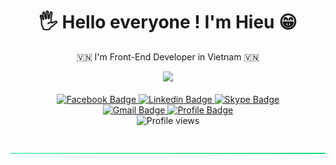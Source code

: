 <div id="header" align="center">
  <h1 align="center">🖐 Hello everyone ! I'm Hieu 😁</h1>
  <p align="center">🇻🇳 I'm Front-End Developer in Vietnam 🇻🇳</p>
  <img src="https://media.giphy.com/media/Y4ak9Ki2GZCbJxAnJD/giphy.gif" width="300"/>
</div>
&nbsp;
<div id="badges" align="center">
  <a href="https://www.facebook.com/hieu.tranminhhcm/">
    <img src="https://img.shields.io/badge/Facebook-4267B2?style=for-the-badge&logo=facebook&logoColor=white" alt="Facebook Badge"/>
  </a>
  <a href="https://www.linkedin.com/in/minh-hieu-tran-91539421a/">
    <img src="https://img.shields.io/badge/Linkedin-0A66C2?style=for-the-badge&logo=linkedin&logoColor=white" alt="Linkedin Badge"/>
  </a>
  <a href="https://join.skype.com/invite/dB0QVufhIJ29">
    <img src="https://img.shields.io/badge/Skype-009EDC?style=for-the-badge&logo=skype&logoColor=white" alt="Skype Badge"/>
  </a>
</div>

<div id="badges" align="center">
  <a href="mailto:hieu.tranminhhcm@gmail.com">
    <img src="https://img.shields.io/badge/Gmail-EA4335?style=for-the-badge&logo=gmail&logoColor=white" alt="Gmail Badge"/>
  </a>
  <a href="https://hieutranminh.github.io/">
    <img src="https://img.shields.io/badge/Profile-02b875?style=for-the-badge&logo=personio&logoColor=white" alt="Profile Badge"/>
  </a>
</div>

<div id="badges" align="center">
   <img src="https://komarev.com/ghpvc/?username=hieutranminh&style=for-the-badge&color=ffbc00" alt="Profile views"/>
</div>

&nbsp;
![-----------------------------------------------------](images/line.png)
